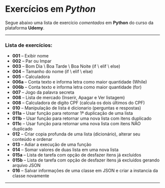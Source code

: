 # Exercícios em *Python*

Segue abaixo uma lista de exercício _comentados_ em **Python** do curso da plataforma **Udemy**.

***
### Lista de exercícios:

* **001**   – Exibir nome
* **002**   – Par ou Impar 
* **003**   – Bom Dia \ Boa Tarde \ Boa Noite (if \ elif \ else) 
* **004**   – Tamanho do nome (if \ elif \ else) 
* **005**   – Calculadora
* **006a**  – Conta texto e informa letra como maior quantidade (While)
* **006b**  – Conta texto e informa letra como maior quantidade (for)
* **007**   – Jogo da palavra secreta
* **008**   – Lista de mercado (Inserir, Apagar e Ver listagem)
* **008**   – Calculadora de digito CPF (calcula os dois últimos do CPF)
* **010**   – Manipulação de lista é dicionario (perguntas e respostas)
* **011a**  – Usar função para retornar 1ª duplicação de uma lista
* **011b**  – Usar função para retornar uma nova lista com itens duplicado
* **011c**  – Usar função para retornar uma nova lista com itens NÃO duplicado
* **012**   – Criar copia profunda de uma lista (dicionário), alterar seu conteúdo e ordenar 
* **013**   – Adiar a execução de uma função
* **014**   – Somar valores de duas lista em uma nova lista
* **015a**  – Lista de tarefa com opção de desfazer itens já excluídos
* **015b**  – Lista de tarefa com opção de desfazer itens já excluídos gerando arquivo JSON
* **016**   – Salvar informações de uma classe em JSON e criar a instancia da classe novamente
***
